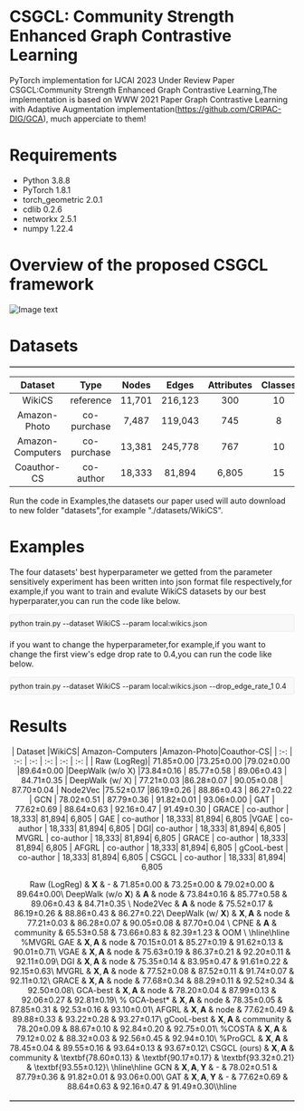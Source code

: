 # CSGCL: Community Strength Enhanced Graph Contrastive Learning
PyTorch implementation for IJCAI 2023 Under Review Paper CSGCL:Community Strength Enhanced Graph Contrastive Learning,The implementation is based on WWW 2021 Paper Graph Contrastive Learning with Adaptive Augmentation implementation(https://github.com/CRIPAC-DIG/GCA), much apperciate to them!
# Requirements
* Python 3.8.8
* PyTorch 1.8.1
* torch_geometric 2.0.1
* cdlib 0.2.6
* networkx 2.5.1
* numpy 1.22.4





# Overview of the proposed CSGCL framework
 ![Image text](https://github.com/HanChenHUSTAIA/CSGCL/blob/main/CSGCL%20Model/CSGCL.jpg)




# Datasets



<div align="center">
<table border="1" cellspacing="0">
 
| Dataset | Type | Nodes |Edges| Attributes| Classes |
|  :-:   | :-:   | :-:   | :-:   |  :-:   | :-:  |
| WikiCS| reference |11,701 |216,123 |300 |10 |
|Amazon-Photo |co-purchase | 7,487 | 119,043 | 745|  8
| Amazon-Computers | co-purchase | 13,381 | 245,778|  767 | 10
| Coauthor-CS | co-author | 18,333|  81,894|  6,805 | 15

</table>
</div>

Run the code in Examples,the datasets our paper used will auto download to new folder "datasets",for example "./datasets/WikiCS".




# Examples
The four datasets' best hyperparameter we getted from the parameter sensitively experiment has been written into json format file respectively,for example,if you want to
train and evalute WikiCS datasets by our best hyperparater,you can run the code like below.
<pre class="md-fences md-end-block md-fences-with-lineno ty-contain-cm modeLoaded" spellcheck="false" lang="java" cid="n55" mdtype="fences" style="box-sizing: border-box; overflow: visible; font-family: var(--monospace); font-size: 0.9em; display: block; break-inside: avoid; text-align: left; white-space: normal; background-image: inherit; background-position: inherit; background-size: inherit; background-repeat: inherit; background-attachment: inherit; background-origin: inherit; background-clip: inherit; background-color: rgb(248, 248, 248); position: relative !important; border: 1px solid rgb(231, 234, 237); border-radius: 3px; padding: 8px 4px 6px 0px; margin-bottom: 0px; margin-top: 15px; width: inherit;"> python train.py --dataset WikiCS --param local:wikics.json </pre> 

 
if you want to change the hyperparameter,for example,if you want to change the first view's edge drop rate to 0.4,you can run the code like below.
 <pre class="md-fences md-end-block md-fences-with-lineno ty-contain-cm modeLoaded" spellcheck="false" lang="java" cid="n55" mdtype="fences" style="box-sizing: border-box; overflow: visible; font-family: var(--monospace); font-size: 0.9em; display: block; break-inside: avoid; text-align: left; white-space: normal; background-image: inherit; background-position: inherit; background-size: inherit; background-repeat: inherit; background-attachment: inherit; background-origin: inherit; background-clip: inherit; background-color: rgb(248, 248, 248); position: relative !important; border: 1px solid rgb(231, 234, 237); border-radius: 3px; padding: 8px 4px 6px 0px; margin-bottom: 0px; margin-top: 15px; width: inherit;">  python train.py --dataset WikiCS --param local:wikics.json --drop_edge_rate_1 0.4</pre> 

# Results



<div align="center">
<table border="1" cellspacing="0">
 
| Dataset |WikiCS| Amazon-Computers |Amazon-Photo|Coauthor-CS|
|  :-:   | :-:   | :-:   | :-:   |  :-:   | :-:  |
| Raw (LogReg)| 71.85±0.00 |73.25±0.00 |79.02±0.00 |89.64±0.00
|DeepWalk (w/o X) |73.84±0.16 | 85.77±0.58 | 89.06±0.43 | 84.71±0.35 
| DeepWalk (w/ X)  |  77.21±0.03 |86.28±0.07 | 90.05±0.08 | 87.70±0.04
| Node2Vec |75.52±0.17 |86.19±0.26 | 88.86±0.43 | 86.27±0.22 
| GCN | 78.02±0.51 | 87.79±0.36 | 91.82±0.01 | 93.06±0.00
| GAT | 77.62±0.69 | 88.64±0.63 | 92.16±0.47 | 91.49±0.30
| GRACE | co-author | 18,333|  81,894|  6,805 
| GAE  | co-author | 18,333|  81,894|  6,805 
|VGAE | co-author | 18,333|  81,894|  6,805 
| DGI| co-author | 18,333|  81,894|  6,805 
| MVGRL | co-author | 18,333|  81,894|  6,805 
| GRACE | co-author | 18,333|  81,894|  6,805 
| AFGRL | co-author | 18,333|  81,894|  6,805 
| gCooL-best  | co-author | 18,333|  81,894|  6,805 
| CSGCL | co-author | 18,333|  81,894|  6,805 

Raw (LogReg) & $\mathbf{X}$ & - & 71.85±0.00 & 73.25±0.00 & 79.02±0.00 & 89.64±0.00\\ 
DeepWalk (w/o $\mathbf{X}$) & $\mathbf{A}$ & node & 73.84±0.16 & 85.77±0.58 & 89.06±0.43 & 84.71±0.35 \\ 
Node2Vec & $\mathbf{A}$ & node & 75.52±0.17 & 86.19±0.26 & 88.86±0.43 & 86.27±0.22\\ 
DeepWalk (w/ $\mathbf{X}$) & $\mathbf{X},\mathbf{A}$ & node & 77.21±0.03 & 86.28±0.07 & 90.05±0.08 & 87.70±0.04 \\ 
CPNE & $\mathbf{A}$ & community & 65.53±0.58 & 73.66±0.83 & 82.39±1.23 & OOM \\
\hline\hline
%MVGRL
GAE & $\mathbf{X},\mathbf{A}$ & node & 70.15±0.01 & 85.27±0.19 & 91.62±0.13 & 90.01±0.71\\
VGAE & $\mathbf{X},\mathbf{A}$ & node & 75.63±0.19 & 86.37±0.21 & 92.20±0.11 & 92.11±0.09\\
DGI & $\mathbf{X},\mathbf{A}$ & node & 75.35±0.14 & 83.95±0.47 & 91.61±0.22 & 92.15±0.63\\
MVGRL & $\mathbf{X},\mathbf{A}$ & node & 77.52±0.08 & 87.52±0.11 & 91.74±0.07 & 92.11±0.12\\
GRACE & $\mathbf{X},\mathbf{A}$ & node & 77.68±0.34 & 88.29±0.11 & 92.52±0.34 & 92.50±0.08\\
GCA-best & $\mathbf{X},\mathbf{A}$ & node & 78.20±0.04 & 87.99±0.13 & 92.06±0.27 & 92.81±0.19\\
% GCA-best* & $\mathbf{X},\mathbf{A}$ & node & 78.35±0.05 & 87.85±0.31 & 92.53±0.16 & 93.10±0.01\\
AFGRL & $\mathbf{X},\mathbf{A}$ & node & 77.62±0.49 & 89.88±0.33 & 93.22±0.28 & 93.27±0.17\\
gCooL-best & $\mathbf{X},\mathbf{A}$ & community & 78.20±0.09 & 88.67±0.10 & 92.84±0.20 & 92.75±0.01\\
%COSTA & $\mathbf{X},\mathbf{A}$ & 79.12±0.02 & 88.32±0.03 & 92.56±0.45 & 92.94±0.10\\
%ProGCL & $\mathbf{X},\mathbf{A}$ & 78.45±0.04 & 89.55±0.16 & 93.64±0.13 & 93.67±0.12\\
CSGCL (ours) & $\mathbf{X},\mathbf{A}$ & community & \textbf{78.60±0.13} & \textbf{90.17±0.17} & \textbf{93.32±0.21} & \textbf{93.55±0.12}\\
\hline\hline
GCN & $\mathbf{X},\mathbf{A},\mathbf{Y}$ & - & 78.02±0.51 & 87.79±0.36 & 91.82±0.01 & 93.06±0.00\\
GAT & $\mathbf{X},\mathbf{A},\mathbf{Y}$ & - & 77.62±0.69 & 88.64±0.63 & 92.16±0.47 & 91.49±0.30\\\hline

</table>
</div>
